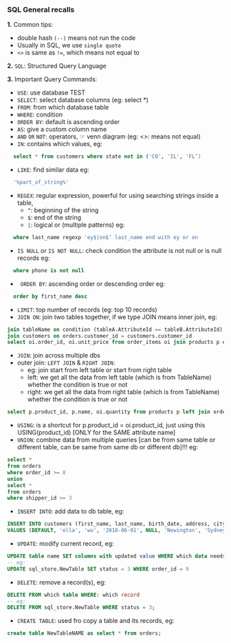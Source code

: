 ### SQL General recalls

<b>1.</b> Common tips:
  - double hash `(--)` means not run the code
  - Usually in SQL, we use `single quote`
  - `<>` is same as `!=`, which means not equal to 


<b>2.</b> `SQL`: Structured Query Language


<b>3.</b> Important Query Commands:
  -  `USE`: use database TEST
  -  `SELECT`: select database columns (eg: select *)
  -  `FROM`: from which database table
  -  `WHERE`: condition
  -  `ORDER BY`: default is ascending order
  -  `AS`: give a custom column name
  -  `AND` `OR` `NOT`: operators, ☞ venn diagram (eg: <>: means not equal)
  -  `IN`: contains which values, eg:
  ``` sql
    select * from customers where state not in ('CO', 'IL', 'FL’)
  ```
  -  `LIKE`: find similar data eg: 
  ``` sql
    '%part_of_string%'
  ```
  -  `REGEX`: regular expression, powerful for using searching strings inside a table,
      - `^`: beginning of the string
      - `$`: end of the string
      - `|`: logical or (multiple patterns)
      eg: 
  ``` sql
    where last_name regexp 'ey$|on$’ last_name end with ey or on
  ```
  -  `IS NULL` or `IS NOT NULL`: check condition the attribute is not null or is null records eg: 
  ``` sql
    where phone is not null
  ```
  -  ` ORDER BY`: ascending order or descending order eg: 
  ``` sql
    order by first_name desc
  ```
  -  `LIMIT`: top number of records (eg: top 10 records)
  -  `JOIN ON`:  join two tables together, if we type JOIN means inner join, eg:
  ```sql
  join tableName on condition (tableA.AttributeId == tableB.AttributeId) 
  join customers on orders.customer_id = customers.customer_id 
  select oi.order_id, oi.unit_price from order_items oi join products p on p.product_id = oi.product_id
  ```
  -  `JOIN`: join across multiple dbs
  - outer join: `LEFT JOIN` & `RIGHT JOIN`:
    - eg: join start from left table or start from right table
    - left: we get all the data from left table (which is from TableName) whether the condition is true or not 
    - right: we get all the data from right table (which is from TableName) whether the condition is true or not 
  ``` sql
  select p.product_id, p.name, oi.quantity from products p left join order_items oi on p.product_id = oi.product_id
  ```
  - `USING`: is a shortcut for p.product_id = oi.product_id, just using this USING(product_id) [ONLY for the SAME attribute name]
  - `UNION`: combine data from multiple queries [can be from same table or different table, can be same from same db or different db]!!! eg: 
  ``` sql
  select *
  from orders
  where order_id >= 8
  union
  select *
  from orders
  where shipper_id >= 3
  ```
  - `INSERT INTO`: add data to db table, eg:
  ``` sql
  INSERT INTO customers (first_name, last_name, birth_date, address, city, state)
  VALUES (DEFAULT, 'ella', 'wu', '2018-06-01', NULL, 'Newington', 'Sydney', 'CA', '10000')
  ```
  - `UPDATE`: modify current record, eg:
  ``` sql
  UPDATE table name SET columns with updated value WHERE which data needs to be updated
  -- eg:
  UPDATE sql_store.NewTable SET status = 3 WHERE order_id = 9
  ```
  - `DELETE`: remove a record(s), eg:
  ```sql 
  DELETE FROM which table WHERE: which record
  -- eg:
  DELETE FROM sql_store.NewTable WHERE status = 3;
  ```
  - `CREATE TABLE`: used fro copy a table and its records, eg:
  ```sql
  create table NewTableNAME as select * from orders; 
  ```
